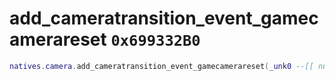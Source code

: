 # add_cameratransition_event_gamecamerareset `0x699332B0`

```lua
natives.camera.add_cameratransition_event_gamecamerareset(_unk0 --[[ number ]], _unk1 --[[ number ]], _unk2 --[[ number ]], _unk3 --[[ number ]])
```